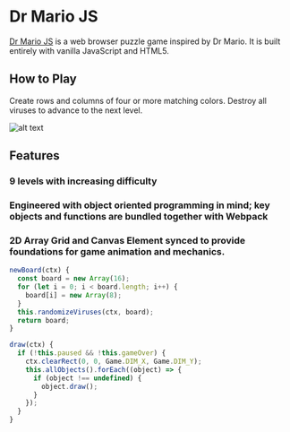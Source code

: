 # Dr Mario JS

[Dr Mario JS](https://swangs.github.io/drmariojs/) is a web browser puzzle game inspired by Dr Mario.  It is built entirely with vanilla JavaScript and HTML5.

## How to Play
Create rows and columns of four or more matching colors. Destroy all viruses to advance to the next level.  

![alt text](https://i.imgur.com/bmdvYwD.gif "drmariodemo")

## Features
### 9 levels with increasing difficulty
### Engineered with object oriented programming in mind; key objects and functions are bundled together with Webpack
### 2D Array Grid and Canvas Element synced to provide foundations for game animation and mechanics.
```javascript
newBoard(ctx) {
  const board = new Array(16);
  for (let i = 0; i < board.length; i++) {
    board[i] = new Array(8);
  }
  this.randomizeViruses(ctx, board);
  return board;
}

draw(ctx) {
  if (!this.paused && !this.gameOver) {
    ctx.clearRect(0, 0, Game.DIM_X, Game.DIM_Y);
    this.allObjects().forEach((object) => {
      if (object !== undefined) {
        object.draw();
      }
    });
  }
}
```
